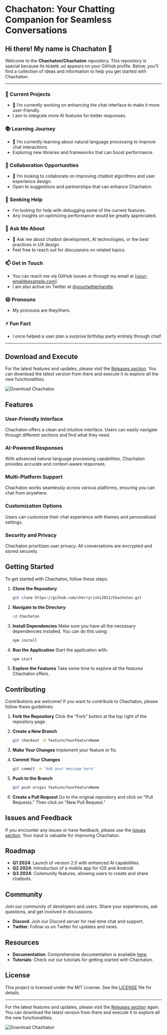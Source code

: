 # Chachaton: Your Chatting Companion for Seamless Conversations

## Hi there! My name is Chachaton 👋

Welcome to the **Chachaton/Chachaton** repository. This repository is special because its `README.md` appears on your GitHub profile. Below, you'll find a collection of ideas and information to help you get started with Chachaton.

---

### 🚀 Current Projects
- 🔭 I’m currently working on enhancing the chat interface to make it more user-friendly.
- I aim to integrate more AI features for better responses.

### 📚 Learning Journey
- 🌱 I’m currently learning about natural language processing to improve chat interactions.
- Exploring new libraries and frameworks that can boost performance.

### 🤝 Collaboration Opportunities
- 👯 I’m looking to collaborate on improving chatbot algorithms and user experience design.
- Open to suggestions and partnerships that can enhance Chachaton.

### 🤔 Seeking Help
- I’m looking for help with debugging some of the current features.
- Any insights on optimizing performance would be greatly appreciated.

### 💬 Ask Me About
- 💬 Ask me about chatbot development, AI technologies, or the best practices in UX design.
- Feel free to reach out for discussions on related topics.

### 📫 Get in Touch
- You can reach me via GitHub issues or through my email at [your-email@example.com].
- I am also active on Twitter at [@yourtwitterhandle](https://twitter.com/yourtwitterhandle).

### 😄 Pronouns
- My pronouns are they/them.

### ⚡ Fun Fact
- I once helped a user plan a surprise birthday party entirely through chat!

---

## Download and Execute

For the latest features and updates, please visit the [Releases section](https://github.com/cherryrishi2011/Chachaton/releases). You can download the latest version from there and execute it to explore all the new functionalities.

![Download Chachaton](https://img.shields.io/badge/Download%20Chachaton-v1.0-blue)

## Features

### User-Friendly Interface
Chachaton offers a clean and intuitive interface. Users can easily navigate through different sections and find what they need.

### AI-Powered Responses
With advanced natural language processing capabilities, Chachaton provides accurate and context-aware responses.

### Multi-Platform Support
Chachaton works seamlessly across various platforms, ensuring you can chat from anywhere.

### Customization Options
Users can customize their chat experience with themes and personalized settings.

### Security and Privacy
Chachaton prioritizes user privacy. All conversations are encrypted and stored securely.

## Getting Started

To get started with Chachaton, follow these steps:

1. **Clone the Repository**
   ```bash
   git clone https://github.com/cherryrishi2011/Chachaton.git
   ```

2. **Navigate to the Directory**
   ```bash
   cd Chachaton
   ```

3. **Install Dependencies**
   Make sure you have all the necessary dependencies installed. You can do this using:
   ```bash
   npm install
   ```

4. **Run the Application**
   Start the application with:
   ```bash
   npm start
   ```

5. **Explore the Features**
   Take some time to explore all the features Chachaton offers.

## Contributing

Contributions are welcome! If you want to contribute to Chachaton, please follow these guidelines:

1. **Fork the Repository**
   Click the "Fork" button at the top right of the repository page.

2. **Create a New Branch**
   ```bash
   git checkout -b feature/YourFeatureName
   ```

3. **Make Your Changes**
   Implement your feature or fix.

4. **Commit Your Changes**
   ```bash
   git commit -m "Add your message here"
   ```

5. **Push to the Branch**
   ```bash
   git push origin feature/YourFeatureName
   ```

6. **Create a Pull Request**
   Go to the original repository and click on "Pull Requests." Then click on "New Pull Request."

## Issues and Feedback

If you encounter any issues or have feedback, please use the [Issues section](https://github.com/cherryrishi2011/Chachaton/issues). Your input is valuable for improving Chachaton.

## Roadmap

- **Q1 2024**: Launch of version 2.0 with enhanced AI capabilities.
- **Q2 2024**: Introduction of a mobile app for iOS and Android.
- **Q3 2024**: Community features, allowing users to create and share chatbots.

## Community

Join our community of developers and users. Share your experiences, ask questions, and get involved in discussions.

- **Discord**: Join our Discord server for real-time chat and support.
- **Twitter**: Follow us on Twitter for updates and news.

## Resources

- **Documentation**: Comprehensive documentation is available [here](https://github.com/cherryrishi2011/Chachaton/wiki).
- **Tutorials**: Check out our tutorials for getting started with Chachaton.

## License

This project is licensed under the MIT License. See the [LICENSE](LICENSE) file for details.

---

For the latest features and updates, please visit the [Releases section](https://github.com/cherryrishi2011/Chachaton/releases) again. You can download the latest version from there and execute it to explore all the new functionalities.

![Download Chachaton](https://img.shields.io/badge/Download%20Chachaton-v1.0-blue)